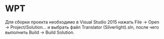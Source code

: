 # WPT

Для сборки проекта необходимо в Visual Studio 2015 нажать File -> Open -> Project/Solution... и выбрать файл Translator (Silverlight).sln, после чего выполнить Build -> Build Solution.
